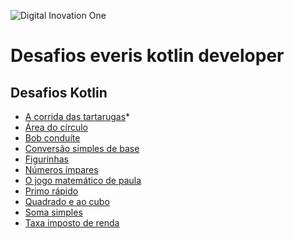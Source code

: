 ![Digital Inovation One](https://encrypted-tbn0.gstatic.com/images?q=tbn:ANd9GcSmiP6TnVOf7QDR2vmmy6vXSx4qN59DlN2NhhPz-g5jnXF85OOipElb_wxlaGeovYzmgfQ&usqp=CAU)


# Desafios everis kotlin developer

 ## Desafios Kotlin 
 
 * [A corrida das tartarugas]()* 
 * [Área do círculo]()
 * [Bob conduíte]()
 * [Conversão simples de base]()
 * [Figurinhas]()
 * [Números ímpares]()
 * [O jogo matemático de paula]()
 * [Primo rápido]()
 * [Quadrado e ao cubo]()
 * [Soma simples]()
 * [Taxa imposto de renda]()
